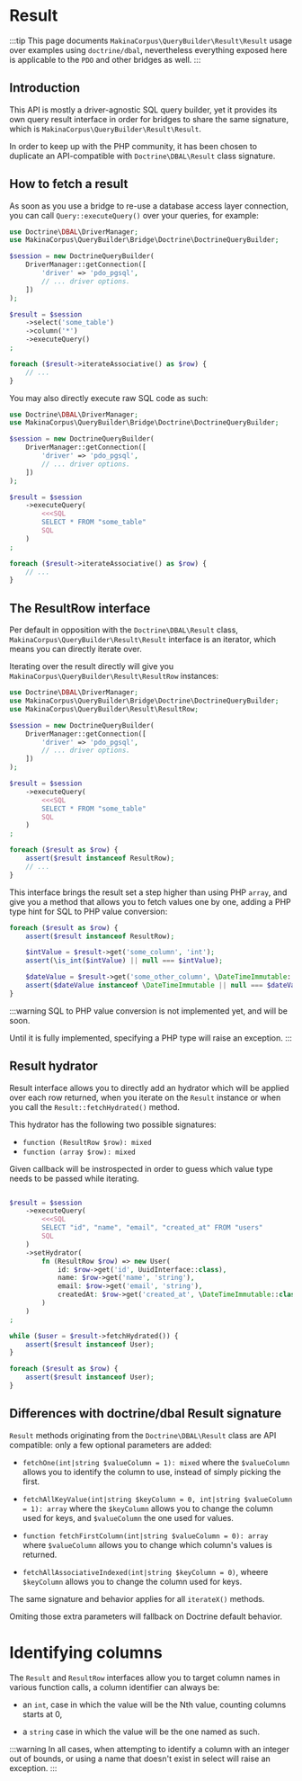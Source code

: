 # Result

:::tip
This page documents `MakinaCorpus\QueryBuilder\Result\Result` usage
over examples using `doctrine/dbal`, nevertheless everything exposed here
is applicable to the `PDO` and other bridges as well.
:::

## Introduction

This API is mostly a driver-agnostic SQL query builder, yet it provides its own
query result interface in order for bridges to share the same signature,
which is `MakinaCorpus\QueryBuilder\Result\Result`.

In order to keep up with the PHP community, it has been chosen to duplicate
an API-compatible with `Doctrine\DBAL\Result` class signature.

## How to fetch a result

As soon as you use a bridge to re-use a database access layer connection,
you can call `Query::executeQuery()` over your queries, for example:

```php
use Doctrine\DBAL\DriverManager;
use MakinaCorpus\QueryBuilder\Bridge\Doctrine\DoctrineQueryBuilder;

$session = new DoctrineQueryBuilder(
    DriverManager::getConnection([
        'driver' => 'pdo_pgsql',
        // ... driver options.
    ])
);

$result = $session
    ->select('some_table')
    ->column('*')
    ->executeQuery()
;

foreach ($result->iterateAssociative() as $row) {
    // ...
}
```

You may also directly execute raw SQL code as such:

```php
use Doctrine\DBAL\DriverManager;
use MakinaCorpus\QueryBuilder\Bridge\Doctrine\DoctrineQueryBuilder;

$session = new DoctrineQueryBuilder(
    DriverManager::getConnection([
        'driver' => 'pdo_pgsql',
        // ... driver options.
    ])
);

$result = $session
    ->executeQuery(
        <<<SQL
        SELECT * FROM "some_table"
        SQL
    )
;

foreach ($result->iterateAssociative() as $row) {
    // ...
}
```

## The ResultRow interface

Per default in opposition with the `Doctrine\DBAL\Result` class,
`MakinaCorpus\QueryBuilder\Result\Result` interface is an iterator, which
means you can directly iterate over.

Iterating over the result directly will give you `MakinaCorpus\QueryBuilder\Result\ResultRow`
instances:

```php
use Doctrine\DBAL\DriverManager;
use MakinaCorpus\QueryBuilder\Bridge\Doctrine\DoctrineQueryBuilder;
use MakinaCorpus\QueryBuilder\Result\ResultRow;

$session = new DoctrineQueryBuilder(
    DriverManager::getConnection([
        'driver' => 'pdo_pgsql',
        // ... driver options.
    ])
);

$result = $session
    ->executeQuery(
        <<<SQL
        SELECT * FROM "some_table"
        SQL
    )
;

foreach ($result as $row) {
    assert($result instanceof ResultRow);
    // ...
}
```

This interface brings the result set a step higher than using PHP `array`, and give
you a method that allows you to fetch values one by one, adding a PHP type hint for
SQL to PHP value conversion:

```php
foreach ($result as $row) {
    assert($result instanceof ResultRow);

    $intValue = $result->get('some_column', 'int');
    assert(\is_int($intValue) || null === $intValue);

    $dateValue = $result->get('some_other_column', \DateTimeImmutable::class);
    assert($dateValue instanceof \DateTimeImmutable || null === $dateValue);
}
```

:::warning
SQL to PHP value conversion is not implemented yet, and will be soon.

Until it is fully implemented, specifying a PHP type will raise an
exception.
:::

## Result hydrator

Result interface allows you to directly add an hydrator which will be applied
over each row returned, when you iterate on the `Result` instance or when
you call the `Result::fetchHydrated()` method.

This hydrator has the following two possible signatures:

  - `function (ResultRow $row): mixed`
  - `function (array $row): mixed`

Given callback will be instrospected in order to guess which value type needs
to be passed while iterating.

```php

$result = $session
    ->executeQuery(
        <<<SQL
        SELECT "id", "name", "email", "created_at" FROM "users"
        SQL
    )
    ->setHydrator(
        fn (ResultRow $row) => new User(
            id: $row->get('id', UuidInterface::class),
            name: $row->get('name', 'string'),
            email: $row->get('email', 'string'),
            createdAt: $row->get('created_at', \DateTimeImmutable::class),
        )
    )
;

while ($user = $result->fetchHydrated()) {
    assert($result instanceof User);
}

foreach ($result as $row) {
    assert($result instanceof User);
}
```

## Differences with doctrine/dbal Result signature

`Result` methods originating from the `Doctrine\DBAL\Result` class are API
compatible: only a few optional parameters are added:

 - `fetchOne(int|string $valueColumn = 1): mixed` where the `$valueColumn` allows
   you to identify the column to use, instead of simply picking the first.

 - `fetchAllKeyValue(int|string $keyColumn = 0, int|string $valueColumn = 1): array`
   where the `$keyColumn` allows you to change the column used for keys, and `$valueColumn`
   the one used for values.

 - `function fetchFirstColumn(int|string $valueColumn = 0): array` where `$valueColumn`
   allows you to change which column's values is returned.

 - `fetchAllAssociativeIndexed(int|string $keyColumn = 0)`, wheere `$keyColumn` allows
   you to change the column used for keys.

The same signature and behavior applies for all `iterateX()` methods.

Omiting those extra parameters will fallback on Doctrine default behavior.

# Identifying columns

The `Result` and `ResultRow` interfaces allow you to target column names in
various function calls, a column identifier can always be:

 - an `int`, case in which the value will be the Nth value, counting
   columns starts at 0,

 - a `string` case in which the value will be the one named as such.

:::warning
In all cases, when attempting to identify a column with an integer out
of bounds, or using a name that doesn't exist in select will raise an
exception.
:::
